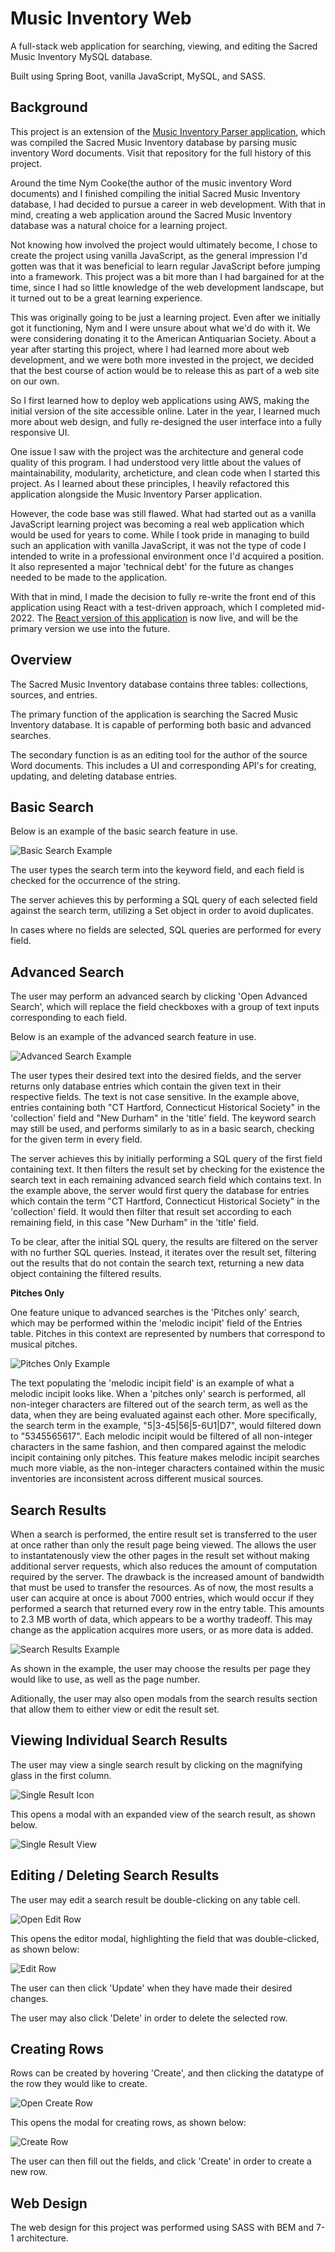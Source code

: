 Music Inventory Web
===================

A full-stack web application for searching, viewing, and editing the Sacred Music Inventory MySQL database.  

Built using Spring Boot, vanilla JavaScript, MySQL, and SASS.

Background
----------

This project is an extension of the [Music Inventory Parser application](https://github.com/2human/music-inventory-parser), which was compiled the Sacred Music Inventory database by parsing music inventory Word documents. Visit that repository for the full history of this project.

Around the time Nym Cooke(the author of the music inventory Word documents) and I finished compiling the initial Sacred Music Inventory database, I had decided to pursue a career in web development. With that in mind, creating a web application around the Sacred Music Inventory database was a natural choice for a learning project.

Not knowing how involved the project would ultimately become, I chose to create the project using vanilla JavaScript, as the general impression I'd gotten was that it was beneficial to learn regular JavaScript before jumping into a framework. This project was a bit more than I had bargained for at the time, since I had so little knowledge of the web development landscape, but it turned out to be a great learning experience.

This was originally going to be just a learning project. Even after we initially got it functioning, Nym and I were unsure about what we'd do with it. We were considering donating it to the American Antiquarian Society. About a year after starting this project, where I had learned more about web development, and we were both more invested in the project, we decided that the best course of action would be to release this as part of a web site on our own.

So I first learned how to deploy web applications using AWS, making the initial version of the site accessible online. Later in the year, I learned much more about web design, and fully re-designed the user interface into a fully responsive UI.

One issue I saw with the project was the architecture and general code quality of this program. I had understood very little about the values of maintainability, modularity, archeticture, and clean code when I started this project. As I learned about these principles, I heavily refactored this application alongside the Music Inventory Parser application.

However, the code base was still flawed. What had started out as a vanilla JavaScript learning project was becoming a real web application which would be used for years to come. While I took pride in managing to build such an application with vanilla JavaScript, it was not the type of code I intended to write in a professional environment once I'd acquired a position. It also represented a major 'technical debt' for the future as changes needed to be made to the application.

With that in mind, I made the decision to fully re-write the front end of this application using React with a test-driven approach, which I completed mid-2022. The [React version of this application](https://github.com/2human/music-inventory-web-react) is now live, and will be the primary version we use into the future.

Overview
--------

The Sacred Music Inventory database contains three tables: collections, sources, and entries.

The primary function of the application is searching the Sacred Music Inventory database. It is capable of performing both basic and advanced searches.

The secondary function is as an editing tool for the author of the source Word documents. This includes a UI and corresponding API's for creating, updating, and deleting database entries.

Basic Search
--------------

Below is an example of the basic search feature in use.

![Basic Search Example](docs/basic-search.jpg)

The user types the search term into the keyword field, and each field is checked for the occurrence of the string.

The server achieves this by performing a SQL query of each selected field against the search term, utilizing a Set object in order to avoid duplicates.

In cases where no fields are selected, SQL queries are performed for every field.

Advanced Search
---------------

The user may perform an advanced search by clicking 'Open Advanced Search', which will replace the field checkboxes with a group of text inputs corresponding to each field.

Below is an example of the advanced search feature in use.

![Advanced Search Example](docs/advanced-search.jpg)

The user types their desired text into the desired fields, and the server returns only database entries which contain the given text in their respective fields. The text is not case sensitive. In the example above, entries containing both "CT Hartford, Connecticut Historical Society" in the 'collection' field and "New Durham" in the 'title' field. The keyword search may still be used, and performs similarly to as in a basic search, checking for the given term in every field.

The server achieves this by initially performing a SQL query of the first field containing text. It then filters the result set by checking for the existence the search text in each remaining advanced search field which contains text. In the example above, the server would first query the database for entries which contain the term "CT Hartford, Connecticut Historical Society" in the 'collection' field. It would then filter that result set according to each remaining field, in this case "New Durham" in the 'title' field.

To be clear, after the initial SQL query, the results are filtered on the server with no further SQL queries. Instead, it iterates over the result set, filtering out the results that do not contain the search text, returning a new data object containing the filtered results.

**Pitches Only**

One feature unique to advanced searches is the 'Pitches only' search, which may be performed within the 'melodic incipit' field of the Entries table. Pitches in this context are represented by numbers that correspond to musical pitches. 

![Pitches Only Example](docs/pitches-only.jpg)

The text populating the 'melodic incipit field' is an example of what a melodic incipit looks like. When a 'pitches only' search is performed, all non-integer characters are filtered out of the search term, as well as the data, when they are being evaluated against each other. More specifically, the search term in the example, "5|3-45|56|5-6U1|D7", would filtered down to "5345565617". Each melodic incipit would be filtered of all non-integer characters in the same fashion, and then compared against the melodic incipit containing only pitches. This feature makes melodic incipit searches much more viable, as the non-integer characters contained within the music inventories are inconsistent across different musical sources.

Search Results
--------------

When a search is performed, the entire result set is transferred to the user at once rather than only the result page being viewed. The allows the user to instantatenously view the other pages in the result set without making additional server requests, which also reduces the amount of computation required by the server. The drawback is the increased amount of bandwidth that must be used to transfer the resources. As of now, the most results a user can acquire at once is about 7000 entries, which would occur if they performed a search that returned every row in the entry table. This amounts to 2.3 MB worth of data, which appears to be a worthy tradeoff. This may change as the application acquires more users, or as more data is added.

![Search Results Example](docs/search-results.jpg)

As shown in the example, the user may choose the results per page they would like to use, as well as the page number.

Aditionally, the user may also open modals from the search results section that allow them to either view or edit the result set.

Viewing Individual Search Results
---------------------------------

The user may view a single search result by clicking on the magnifying glass in the first column.

![Single Result Icon](docs/single-result-icon.jpg)

This opens a modal with an expanded view of the search result, as shown below.

![Single Result View](docs/single-result-view.jpg)

Editing / Deleting Search Results
---------------------------------

The user may edit a search result be double-clicking on any table cell.

![Open Edit Row](docs/open-edit-row.jpg)

This opens the editor modal, highlighting the field that was double-clicked, as shown below:

![Edit Row](docs/edit-row.jpg)

The user can then click 'Update' when they have made their desired changes.

The user may also click 'Delete' in order to delete the selected row.

Creating Rows
-------------

Rows can be created by hovering 'Create', and then clicking the datatype of the row they would like to create.

![Open Create Row](docs/open-create-row.jpg)

This opens the modal for creating rows, as shown below:

![Create Row](docs/create-row.jpg)

The user can then fill out the fields, and click 'Create' in order to create a new row.

Web Design
----------

The web design for this project was performed using SASS with BEM and 7-1 architecture.
